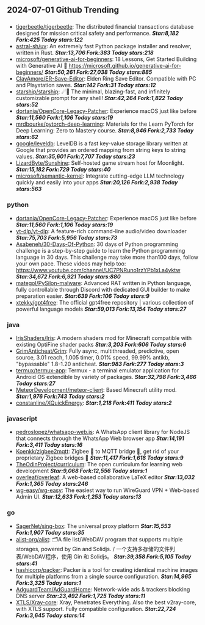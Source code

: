 ## 2024-07-01 Github Trending

### 
* [tigerbeetle/tigerbeetle](https://github.com/tigerbeetle/tigerbeetle): The distributed financial transactions database designed for mission critical safety and performance. ***Star:8,182 Fork:425 Today stars:122***
* [astral-sh/uv](https://github.com/astral-sh/uv): An extremely fast Python package installer and resolver, written in Rust. ***Star:13,706 Fork:383 Today stars:218***
* [microsoft/generative-ai-for-beginners](https://github.com/microsoft/generative-ai-for-beginners): 18 Lessons, Get Started Building with Generative AI 🔗 https://microsoft.github.io/generative-ai-for-beginners/ ***Star:50,261 Fork:27,038 Today stars:885***
* [ClayAmore/ER-Save-Editor](https://github.com/ClayAmore/ER-Save-Editor): Elden Ring Save Editor. Compatible with PC and Playstation saves. ***Star:142 Fork:31 Today stars:12***
* [starship/starship](https://github.com/starship/starship): ☄🌌️ The minimal, blazing-fast, and infinitely customizable prompt for any shell! ***Star:42,264 Fork:1,822 Today stars:52***
* [dortania/OpenCore-Legacy-Patcher](https://github.com/dortania/OpenCore-Legacy-Patcher): Experience macOS just like before ***Star:11,560 Fork:1,106 Today stars:19***
* [mrdbourke/pytorch-deep-learning](https://github.com/mrdbourke/pytorch-deep-learning): Materials for the Learn PyTorch for Deep Learning: Zero to Mastery course. ***Star:8,946 Fork:2,733 Today stars:62***
* [google/leveldb](https://github.com/google/leveldb): LevelDB is a fast key-value storage library written at Google that provides an ordered mapping from string keys to string values. ***Star:35,601 Fork:7,707 Today stars:23***
* [LizardByte/Sunshine](https://github.com/LizardByte/Sunshine): Self-hosted game stream host for Moonlight. ***Star:15,182 Fork:729 Today stars:40***
* [microsoft/semantic-kernel](https://github.com/microsoft/semantic-kernel): Integrate cutting-edge LLM technology quickly and easily into your apps ***Star:20,126 Fork:2,938 Today stars:563***

### python
* [dortania/OpenCore-Legacy-Patcher](https://github.com/dortania/OpenCore-Legacy-Patcher): Experience macOS just like before ***Star:11,560 Fork:1,106 Today stars:19***
* [yt-dlp/yt-dlp](https://github.com/yt-dlp/yt-dlp): A feature-rich command-line audio/video downloader ***Star:75,703 Fork:5,956 Today stars:73***
* [Asabeneh/30-Days-Of-Python](https://github.com/Asabeneh/30-Days-Of-Python): 30 days of Python programming challenge is a step-by-step guide to learn the Python programming language in 30 days. This challenge may take more than100 days, follow your own pace. These videos may help too: https://www.youtube.com/channel/UC7PNRuno1rzYPb1xLa4yktw ***Star:34,672 Fork:6,921 Today stars:880***
* [mategol/PySilon-malware](https://github.com/mategol/PySilon-malware): Advanced RAT written in Python language, fully controllable through Discord with dedicated GUI builder to make preparation easier. ***Star:639 Fork:106 Today stars:9***
* [xtekky/gpt4free](https://github.com/xtekky/gpt4free): The official gpt4free repository | various collection of powerful language models ***Star:59,013 Fork:13,154 Today stars:27***

### java
* [IrisShaders/Iris](https://github.com/IrisShaders/Iris): A modern shaders mod for Minecraft compatible with existing OptiFine shader packs ***Star:3,203 Fork:606 Today stars:6***
* [GrimAnticheat/Grim](https://github.com/GrimAnticheat/Grim): Fully async, multithreaded, predictive, open source, 3.01 reach, 1.005 timer, 0.01% speed, 99.99% antikb, "bypassable" 1.8-1.20 anticheat. ***Star:983 Fork:277 Today stars:3***
* [termux/termux-app](https://github.com/termux/termux-app): Termux - a terminal emulator application for Android OS extendible by variety of packages. ***Star:32,798 Fork:3,466 Today stars:27***
* [MeteorDevelopment/meteor-client](https://github.com/MeteorDevelopment/meteor-client): Based Minecraft utility mod. ***Star:1,976 Fork:743 Today stars:2***
* [constanline/XQuickEnergy](https://github.com/constanline/XQuickEnergy):  ***Star:1,218 Fork:411 Today stars:2***

### javascript
* [pedroslopez/whatsapp-web.js](https://github.com/pedroslopez/whatsapp-web.js): A WhatsApp client library for NodeJS that connects through the WhatsApp Web browser app ***Star:14,191 Fork:3,411 Today stars:16***
* [Koenkk/zigbee2mqtt](https://github.com/Koenkk/zigbee2mqtt): Zigbee 🐝 to MQTT bridge 🌉, get rid of your proprietary Zigbee bridges 🔨 ***Star:11,417 Fork:1,618 Today stars:9***
* [TheOdinProject/curriculum](https://github.com/TheOdinProject/curriculum): The open curriculum for learning web development ***Star:9,068 Fork:12,556 Today stars:1***
* [overleaf/overleaf](https://github.com/overleaf/overleaf): A web-based collaborative LaTeX editor ***Star:13,032 Fork:1,365 Today stars:246***
* [wg-easy/wg-easy](https://github.com/wg-easy/wg-easy): The easiest way to run WireGuard VPN + Web-based Admin UI. ***Star:12,633 Fork:1,253 Today stars:13***

### go
* [SagerNet/sing-box](https://github.com/SagerNet/sing-box): The universal proxy platform ***Star:15,553 Fork:1,907 Today stars:35***
* [alist-org/alist](https://github.com/alist-org/alist): 🗂️A file list/WebDAV program that supports multiple storages, powered by Gin and Solidjs. / 一个支持多存储的文件列表/WebDAV程序，使用 Gin 和 Solidjs。 ***Star:39,358 Fork:5,105 Today stars:41***
* [hashicorp/packer](https://github.com/hashicorp/packer): Packer is a tool for creating identical machine images for multiple platforms from a single source configuration. ***Star:14,965 Fork:3,325 Today stars:1***
* [AdguardTeam/AdGuardHome](https://github.com/AdguardTeam/AdGuardHome): Network-wide ads & trackers blocking DNS server ***Star:23,492 Fork:1,725 Today stars:11***
* [XTLS/Xray-core](https://github.com/XTLS/Xray-core): Xray, Penetrates Everything. Also the best v2ray-core, with XTLS support. Fully compatible configuration. ***Star:22,724 Fork:3,645 Today stars:14***
